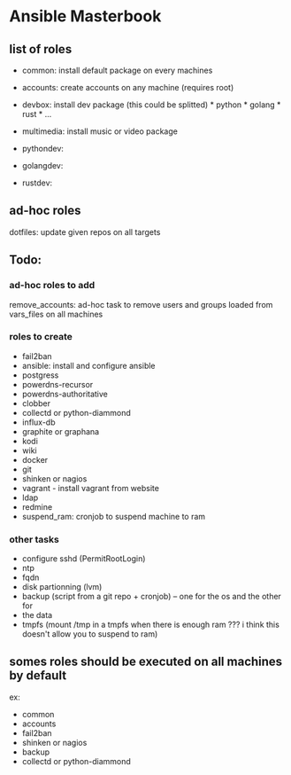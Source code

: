 # Ansible Masterbook

## list of roles

* common: install default package on every machines
* accounts: create accounts on any machine (requires root)
* devbox: install dev package (this could be splitted)
            * python
            * golang
            * rust
            * ...

* multimedia: install music or video package
* pythondev:
* golangdev:
* rustdev:


## ad-hoc roles
dotfiles: update given repos on all targets


## Todo:

### ad-hoc roles to add
remove_accounts: ad-hoc task to remove users and groups loaded from vars_files
                  on all machines

### roles to create
* fail2ban
* ansible: install and configure ansible
* postgress
* powerdns-recursor
* powerdns-authoritative
* clobber
* collectd or python-diammond
* influx-db
* graphite or graphana
* kodi
* wiki
* docker
* git
* shinken or nagios
* vagrant - install vagrant from website
* ldap
* redmine
* suspend_ram: cronjob to suspend machine to ram

### other tasks
*  configure sshd (PermitRootLogin)
*  ntp
*  fqdn
*  disk partionning (lvm)
*  backup (script from a git repo + cronjob) – one for the os and the other for
*  the data
*  tmpfs (mount /tmp in a tmpfs when there is enough ram ??? i think this doesn't allow
    you to suspend to ram)


## somes roles should be executed on all machines by default
ex:
* common
* accounts
* fail2ban
* shinken or nagios
* backup
* collectd or python-diammond
